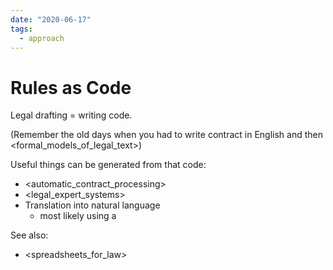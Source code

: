```yaml
---
date: "2020-06-17"
tags:
  - approach
---
```


# Rules as Code

Legal drafting = writing code.

(Remember the old days when you had to write contract in English and then <formal_models_of_legal_text>)

Useful things can be generated from that code:
- <automatic_contract_processing>
- <legal_expert_systems>
- Translation into natural language
  - most likely using a <cnl>

See also:
- <spreadsheets_for_law>
